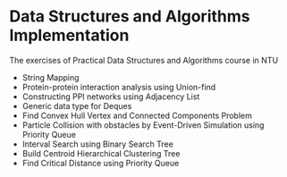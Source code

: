 # Data Structures and Algorithms Implementation
The exercises of Practical Data Structures and Algorithms course in NTU

* String Mapping
* Protein-protein interaction analysis using Union-find
* Constructing PPI networks using Adjacency List
* Generic data type for Deques
* Find Convex Hull Vertex and Connected Components Problem
* Particle Collision with obstacles by Event-Driven Simulation using Priority Queue
* Interval Search using Binary Search Tree
* Build Centroid Hierarchical Clustering Tree
* Find Critical Distance using Priority Queue

